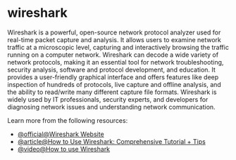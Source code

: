 # wireshark

Wireshark is a powerful, open-source network protocol analyzer used for real-time packet capture and analysis. It allows users to examine network traffic at a microscopic level, capturing and interactively browsing the traffic running on a computer network. Wireshark can decode a wide variety of network protocols, making it an essential tool for network troubleshooting, security analysis, software and protocol development, and education. It provides a user-friendly graphical interface and offers features like deep inspection of hundreds of protocols, live capture and offline analysis, and the ability to read/write many different capture file formats. Wireshark is widely used by IT professionals, security experts, and developers for diagnosing network issues and understanding network communication.

Learn more from the following resources:

- [@official@Wireshark Website](https://www.wireshark.org/)
- [@article@How to Use Wireshark: Comprehensive Tutorial + Tips](https://www.varonis.com/blog/how-to-use-wireshark)
- [@video@How to use Wireshark](https://www.youtube.com/watch?v=zWoHJ3oGRGY)
